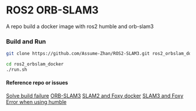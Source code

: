 # ROS2 ORB-SLAM3

A repo build a docker image with ros2 humble and orb-slam3

### Build and Run

```bash
git clone https://github.com/Assume-Zhan/ROS2-SLAM3.git ros2_orbslam_docker
```

```bash
cd ros2_orbslam_docker
./run.sh
```

#### Reference repo or issues

[Solve build failure](https://github.com/UZ-SLAMLab/ORB_SLAM3/issues/566)
[ORB-SLAM3](https://github.com/UZ-SLAMLab/ORB_SLAM3)
[SLAM2 and Foxy docker](https://github.com/alsora/ros2-ORB_SLAM2/tree/master)
[SLAM3 and Foxy](https://github.com/alsora/ros2-ORB_SLAM2/tree/master)
[Error when using humble](https://github.com/alsora/ros2-ORB_SLAM2/issues/8#issuecomment-1461570970)

